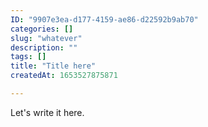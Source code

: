 ```yaml
---
ID: "9907e3ea-d177-4159-ae86-d22592b9ab70"
categories: []
slug: "whatever"
description: ""
tags: []
title: "Title here"
createdAt: 1653527875871

---
```

Let's write it here.